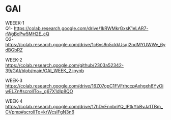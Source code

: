 # GAI   
WEEEK-1   
Q1- https://colab.research.google.com/drive/1kRWMkrGxsK1eLAR7-rWgBcPw5MH2E_cQ  
Q2- https://colab.research.google.com/drive/1c6vs9n5ckkUsqI2ndMYUWWe_6ydBGbRZ

WEEK-2  
https://colab.research.google.com/github/2303a52342-39/GAI/blob/main/GAI_WEEK_2.ipynb

WEEK-3  
https://colab.research.google.com/drive/16Z07opC1FVFrhccpAxhgxh6YyOiwELZn#scrollTo=_g67X1dIp8QO

WEEK-4  
https://colab.research.google.com/drive/17hDvEnnbnYQ_IPtkYbBvJa1TBm_CVpmp#scrollTo=krWcslFgN3n6
